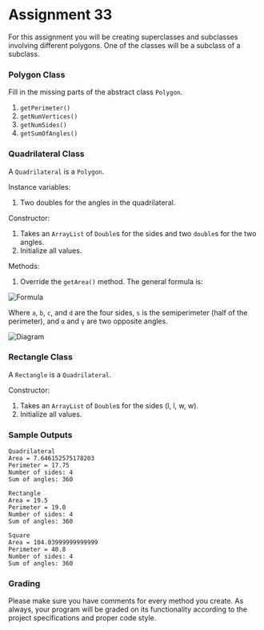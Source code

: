 # Assignment 33

For this assignment you will be creating superclasses and subclasses involving different polygons. One of the classes will be a subclass of a subclass.

### Polygon Class

Fill in the missing parts of the abstract class `Polygon`.

1. `getPerimeter()`
1. `getNumVertices()`
1. `getNumSides()`
1. `getSumOfAngles()`

### Quadrilateral Class

A `Quadrilateral` is a `Polygon`. 

Instance variables:
1. Two doubles for the angles in the quadrilateral.

Constructor:
1. Takes an `ArrayList` of `Double`s for the sides and two `double`s for the two angles.
1. Initialize all values.

Methods:
1. Override the `getArea()` method. The general formula is:

![Formula](https://i.imgur.com/qWjAIxa.png)

Where `a`, `b`, `c`, and `d` are the four sides, `s` is the semiperimeter (half of the perimeter), and `α` and `γ` are two opposite angles.

![Diagram](https://i.imgur.com/sWmZpbM.png)

### Rectangle Class

A `Rectangle` is a `Quadrilateral`.

Constructor:
1. Takes an `ArrayList` of `Double`s for the sides (l, l, w, w).
1. Initialize all values.

### Sample Outputs

```
Quadrilateral
Area = 7.646152575178203
Perimeter = 17.75
Number of sides: 4
Sum of angles: 360

Rectangle
Area = 19.5
Perimeter = 19.0
Number of sides: 4
Sum of angles: 360

Square
Area = 104.03999999999999
Perimeter = 40.8
Number of sides: 4
Sum of angles: 360
```

### Grading

Please make sure you have comments for every method you create. As always, your program will be graded on its functionality according to the project specifications and proper code style.

